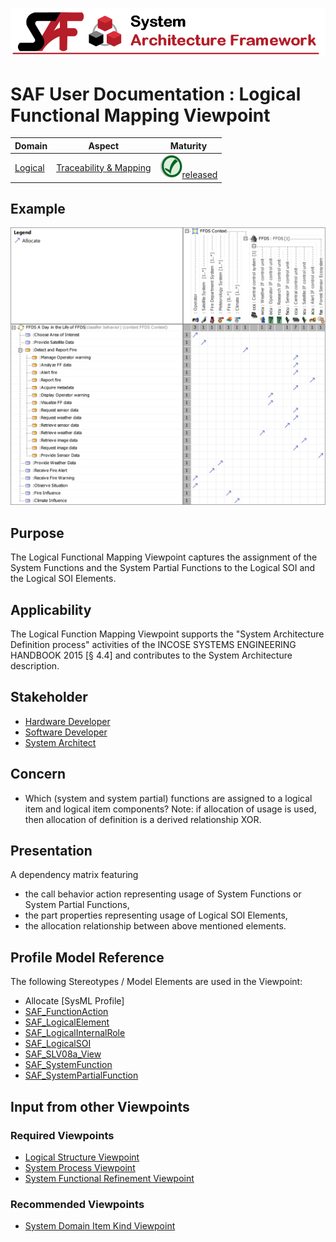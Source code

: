![System Architecture Framework](../diagrams/Banner_SAF.png)
# SAF User Documentation : Logical Functional Mapping Viewpoint
|**Domain**|**Aspect**|**Maturity**|
| --- | --- | --- |
|[Logical](../domains.md#Domain-Logical)|[Traceability & Mapping](../aspects.md#Aspect-Traceability-&-Mapping)|![Released](../diagrams/Symbol_confirmed.png )[released](../using-saf/maturity.md#released)|
## Example
![Logical-Functional-Mapping-Viewpoint-example.svg](../vp-examples/Logical-Functional-Mapping-Viewpoint-example.svg)
## Purpose
The Logical Functional Mapping Viewpoint captures the assignment of the System Functions and the System Partial Functions to the Logical SOI and the Logical SOI Elements.
## Applicability
The Logical Function Mapping Viewpoint supports the "System Architecture Definition process" activities of the INCOSE SYSTEMS ENGINEERING HANDBOOK 2015 [§ 4.4] and contributes to the System Architecture description.
## Stakeholder
* [Hardware Developer](../stakeholders.md#Hardware-Developer)
* [Software Developer](../stakeholders.md#Software-Developer)
* [System Architect](../stakeholders.md#System-Architect)
## Concern
* Which (system and system partial) functions are assigned to a logical item and logical item components?
Note: if allocation of usage is used, then allocation of definition is a derived relationship XOR.
## Presentation
A dependency matrix featuring
* the call behavior action representing usage of System Functions or System Partial Functions,
* the part properties representing usage of Logical SOI Elements,
* the allocation relationship between above mentioned elements.

## Profile Model Reference
The following Stereotypes / Model Elements are used in the Viewpoint:
* Allocate [SysML Profile]
* [SAF_FunctionAction](../stereotypes.md#SAF_FunctionAction)
* [SAF_LogicalElement](../stereotypes.md#SAF_LogicalElement)
* [SAF_LogicalInternalRole](../stereotypes.md#SAF_LogicalInternalRole)
* [SAF_LogicalSOI](../stereotypes.md#SAF_LogicalSOI)
* [SAF_SLV08a_View](../stereotypes.md#SAF_SLV08a_View)
* [SAF_SystemFunction](../stereotypes.md#SAF_SystemFunction)
* [SAF_SystemPartialFunction](../stereotypes.md#SAF_SystemPartialFunction)
## Input from other Viewpoints
### Required Viewpoints
* [Logical Structure Viewpoint](Logical-Structure-Viewpoint.md)
* [System Process Viewpoint](System-Process-Viewpoint.md)
* [System Functional Refinement Viewpoint](System-Functional-Refinement-Viewpoint.md)
### Recommended Viewpoints
* [System Domain Item Kind Viewpoint](System-Domain-Item-Kind-Viewpoint.md)
